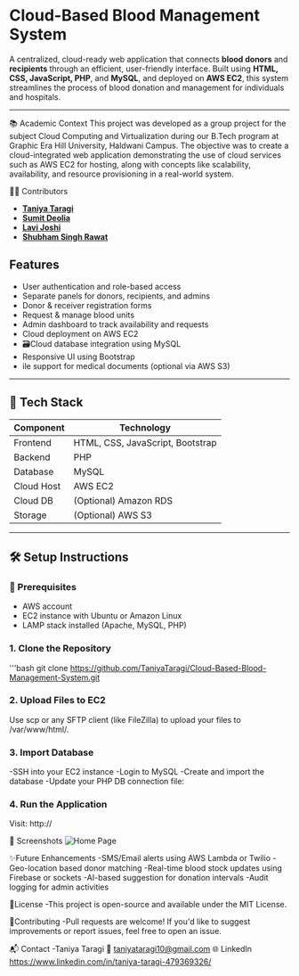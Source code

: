# Cloud-Based Blood Management System

A centralized, cloud-ready web application that connects **blood donors** and **recipients** through an efficient, user-friendly interface. Built using **HTML, CSS, JavaScript, PHP**, and **MySQL**, and deployed on **AWS EC2**, this system streamlines the process of blood donation and management for individuals and hospitals.

---
📚 Academic Context
This project was developed as a group project for the subject Cloud Computing and Virtualization during our B.Tech program at Graphic Era Hill University, Haldwani Campus.
The objective was to create a cloud-integrated web application demonstrating the use of cloud services such as AWS EC2 for hosting, along with concepts like scalability, availability, and resource provisioning in a real-world system.

👨‍💻 Contributors
- [**Taniya Taragi**](https://github.com/TaniyaTaragi)
- [**Sumit Deolia**](https://github.com/sumitdeolia27)
- [**Lavi Joshi**](https://github.com/Lavijoshi18)
- [**Shubham Singh Rawat**](https://github.com/ShubhamSinghRawat10)

## Features
- User authentication and role-based access
- Separate panels for donors, recipients, and admins
- Donor & receiver registration forms
- Request & manage blood units
- Admin dashboard to track availability and requests
- Cloud deployment on AWS EC2
- 🗃Cloud database integration using MySQL
- Responsive UI using Bootstrap
- ile support for medical documents (optional via AWS S3)

---

## 🧰 Tech Stack

| Component   | Technology           |
|-------------|----------------------|
| Frontend    | HTML, CSS, JavaScript, Bootstrap |
| Backend     | PHP                  |
| Database    | MySQL                |
| Cloud Host  | AWS EC2              |
| Cloud DB    | (Optional) Amazon RDS |
| Storage     | (Optional) AWS S3     |

---


## 🛠️ Setup Instructions

### 🔧 Prerequisites
- AWS account
- EC2 instance with Ubuntu or Amazon Linux
- LAMP stack installed (Apache, MySQL, PHP)

### 1. Clone the Repository
'''bash
git clone https://github.com/TaniyaTaragi/Cloud-Based-Blood-Management-System.git
### 2. Upload Files to EC2
Use scp or any SFTP client (like FileZilla) to upload your files to /var/www/html/.
### 3. Import Database
-SSH into your EC2 instance
-Login to MySQL
-Create and import the database
-Update your PHP DB connection file:
### 4. Run the Application
Visit: http://<your-ec2-public-ip>

📸 Screenshots
![Home Page](homepage.jpg)

✨Future Enhancements
-SMS/Email alerts using AWS Lambda or Twilio
-Geo-location based donor matching
-Real-time blood stock updates using Firebase or sockets
-AI-based suggestion for donation intervals
-Audit logging for admin activities

📜License
-This project is open-source and available under the MIT License.

🤝Contributing
-Pull requests are welcome! If you'd like to suggest improvements or report issues, feel free to open an issue.

📬 Contact
-Taniya Taragi
📧 taniyataragi10@gmail.com
🌐 LinkedIn
https://www.linkedin.com/in/taniya-taragi-479369326/
